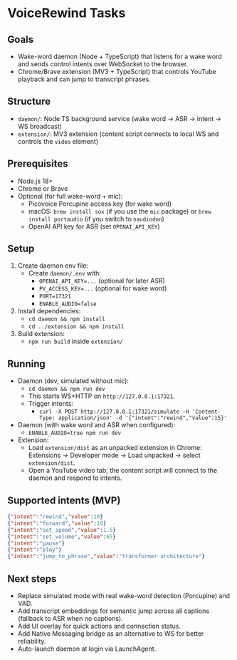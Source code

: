 # VoiceRewind Tasks

## Goals
- Wake-word daemon (Node + TypeScript) that listens for a wake word and sends control intents over WebSocket to the browser.
- Chrome/Brave extension (MV3 + TypeScript) that controls YouTube playback and can jump to transcript phrases.

## Structure
- `daemon/`: Node TS background service (wake word → ASR → intent → WS broadcast)
- `extension/`: MV3 extension (content script connects to local WS and controls the `video` element)

## Prerequisites
- Node.js 18+
- Chrome or Brave
- Optional (for full wake-word + mic):
  - Picovoice Porcupine access key (for wake word)
  - macOS: `brew install sox` (if you use the `mic` package) or `brew install portaudio` (if you switch to `naudiodon`)
  - OpenAI API key for ASR (set `OPENAI_API_KEY`)

## Setup
1. Create daemon env file:
   - Create `daemon/.env` with:
     - `OPENAI_API_KEY=...` (optional for later ASR)
     - `PV_ACCESS_KEY=...` (optional for wake word)
     - `PORT=17321`
     - `ENABLE_AUDIO=false`
2. Install dependencies:
   - `cd daemon && npm install`
   - `cd ../extension && npm install`
3. Build extension:
   - `npm run build` inside `extension/`

## Running
- Daemon (dev, simulated without mic):
  - `cd daemon && npm run dev`
  - This starts WS+HTTP on `http://127.0.0.1:17321`.
  - Trigger intents:
    - `curl -X POST http://127.0.0.1:17321/simulate -H 'Content-Type: application/json' -d '{"intent":"rewind","value":15}'`
- Daemon (with wake word and ASR when configured):
  - `ENABLE_AUDIO=true npm run dev`
- Extension:
  - Load `extension/dist` as an unpacked extension in Chrome: Extensions → Developer mode → Load unpacked → select `extension/dist`.
  - Open a YouTube video tab; the content script will connect to the daemon and respond to intents.

## Supported intents (MVP)
```json
{"intent":"rewind","value":10}
{"intent":"forward","value":10}
{"intent":"set_speed","value":1.5}
{"intent":"set_volume","value":65}
{"intent":"pause"}
{"intent":"play"}
{"intent":"jump_to_phrase","value":"transformer architecture"}
```

## Next steps
- Replace simulated mode with real wake-word detection (Porcupine) and VAD.
- Add transcript embeddings for semantic jump across all captions (fallback to ASR when no captions).
- Add UI overlay for quick actions and connection status.
- Add Native Messaging bridge as an alternative to WS for better reliability.
- Auto-launch daemon at login via LaunchAgent. 